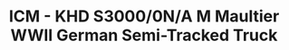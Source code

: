 ---
layout: product
title: "ICM - KHD S3000/0N/A M Maultier WWII German Semi-Tracked Truck"
price: "TBA" 
desc: "N/A"
img_path: "/assets/img/ICM35453.jpg"
brand: "N/A"
available: false
special_offer: false
new: false
soon: false
cat: "010000"
subcat: "013600"
subsubcat: "0N/A"
sifra: "ICM35453"
popular: false
---